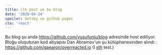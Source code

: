```yaml
---
title: ilk post ve bu blog
date: '2020-04-24'
spoiler: Getsby ve github pages
cta: 'react'
---
```


Bu blog şu anda https://github.com/yusufunlu/blog adresinde host ediliyor. Bloğu oluşuturan kod altyapısı Dan Abramov'un şu kütüphanesinden alındı : https://github.com/gaearon/overreacted.io
 (I [sth](/test/) test.)

